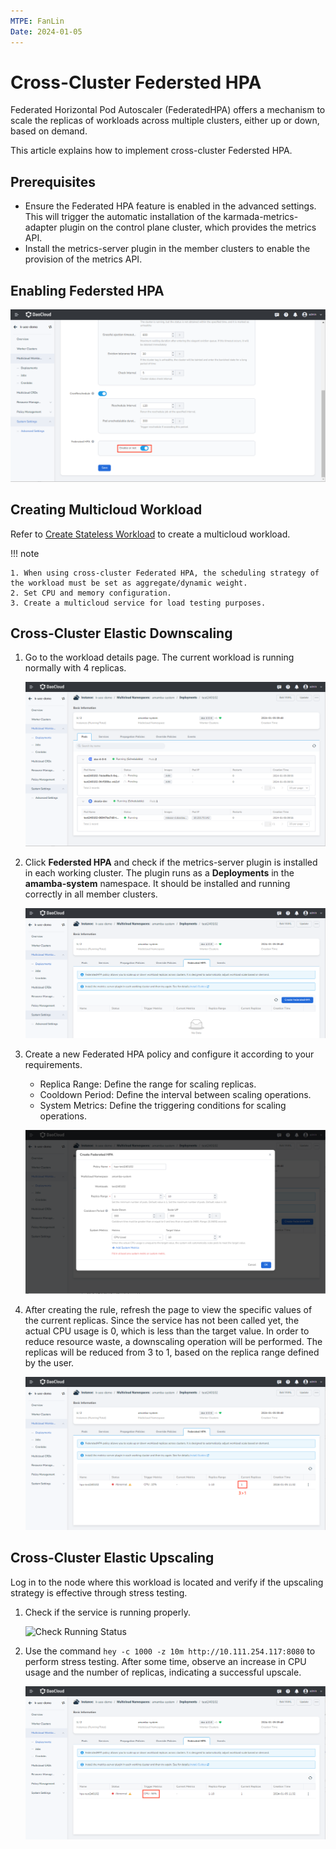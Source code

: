 ```yaml
---
MTPE: FanLin
Date: 2024-01-05
---
```


# Cross-Cluster Federsted HPA

Federated Horizontal Pod Autoscaler (FederatedHPA) offers a mechanism to scale the replicas of workloads across multiple clusters, either up or down, based on demand.

This article explains how to implement cross-cluster Federsted HPA.

## Prerequisites

- Ensure the Federated HPA feature is enabled in the advanced settings. This will trigger the automatic installation of the karmada-metrics-adapter plugin on the control plane cluster, which provides the metrics API.
- Install the metrics-server plugin in the member clusters to enable the provision of the metrics API.

## Enabling Federsted HPA

![Enable FederstedHPA](../images/fhpa01.png)

## Creating Multicloud Workload

Refer to [Create Stateless Workload](../workload/deployment.md) to create a multicloud workload.

!!! note

    1. When using cross-cluster Federated HPA, the scheduling strategy of the workload must be set as aggregate/dynamic weight.
    2. Set CPU and memory configuration.
    3. Create a multicloud service for load testing purposes.

## Cross-Cluster Elastic Downscaling

1. Go to the workload details page. The current workload is running normally with 4 replicas.

    ![Workload](../images/fhpa02.png)

2. Click __Federsted HPA__ and check if the metrics-server plugin is installed in each working cluster. The plugin runs as a __Deployments__ in the __amamba-system__ namespace. It should be installed and running correctly in all member clusters.

    ![FederstedHPA List](../images/fhpa03.png)

3. Create a new Federated HPA policy and configure it according to your requirements.

    - Replica Range: Define the range for scaling replicas.
    - Cooldown Period: Define the interval between scaling operations.
    - System Metrics: Define the triggering conditions for scaling operations.

    ![Config FederstedHPA](../images/fhpa04.png)

4. After creating the rule, refresh the page to view the specific values of the current replicas. Since the service has not been called yet, the actual CPU usage is 0, which is less than the target value. In order to reduce resource waste, a downscaling operation will be performed. The replicas will be reduced from 3 to 1, based on the replica range defined by the user.

    ![Scale Down](../images/fhpa05.png)

## Cross-Cluster Elastic Upscaling

Log in to the node where this workload is located and verify if the upscaling strategy is effective through stress testing.

1. Check if the service is running properly.

    ![Check Running Status](https://docs.daocloud.io/daocloud-docs-images/docs/zh/docs/kairship/images/fhpa08.png)

2. Use the command `hey -c 1000 -z 10m http://10.111.254.117:8080` to perform stress testing. After some time, observe an increase in CPU usage and the number of replicas, indicating a successful upscale.

    ![Expand Capacity](../images/fhpa06.png)
